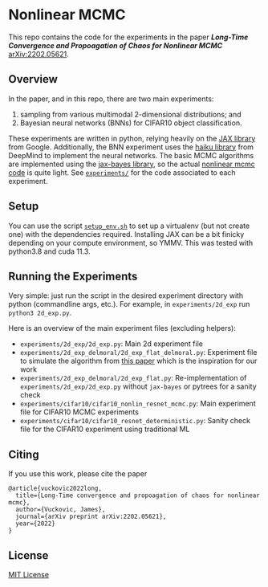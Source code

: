 # Nonlinear MCMC
This repo contains the code for the experiments in the paper ***Long-Time Convergence and Propoagation of Chaos for Nonlinear MCMC*** [arXiv:2202.05621](https://arxiv.org/abs/2202.05621). 

## Overview
In the paper, and in this repo, there are two main experiments: 
1. sampling from various multimodal 2-dimensional distributions; and 
2. Bayesian neural networks (BNNs) for CIFAR10 object classification. 

These experiments are written in python, relying heavily on the [JAX library](https://github.com/google/jax) from Google. Additionally, the BNN experiment uses the [haiku library](https://github.com/deepmind/dm-haiku) from DeepMind to implement the neural networks. The basic MCMC algorithms are implemented using the [jax-bayes library](https://github.com/jamesvuc/jax-bayes), so the actual [nonlinear mcmc code](./experiments/nonlin_mcmc_fns.py) is quite light. See [`experiments/`](./experiments) for the code associated to each experiment.

## Setup
You can use the script [`setup_env.sh`](./setup_env.sh) to set up a virtualenv (but not create one) with the dependencies required. Installing JAX can be a bit finicky depending on your compute environment, so YMMV. This was tested with python3.8 and cuda 11.3.

## Running the Experiments
Very simple: just run the script in the desired experiment directory with python (commandline args, etc.). For example, in `experiments/2d_exp` run `python3 2d_exp.py`.

Here is an overview of the main experiment files (excluding helpers):
- `experiments/2d_exp/2d_exp.py`: Main 2d experiment file
- `experiments/2d_exp_delmoral/2d_exp_flat_delmoral.py`: Experiment file to simulate the algorithm from [this paper](https://www.stats.ox.ac.uk/~doucet/andrieu_jasra_doucet_delmoral_nonlinearMCMC.pdf) which is the inspiration for our work
- `experiments/2d_exp_delmoral/2d_exp_flat.py`: Re-implementation of `experiments/2d_exp/2d_exp.py` without `jax-bayes` or pytrees for a sanity check
- `experiments/cifar10/cifar10_nonlin_resnet_mcmc.py`: Main experiment file for CIFAR10 MCMC experiments
- `experiments/cifar10/cifar10_resnet_deterministic.py`: Sanity check file for the CIFAR10 experiment using traditional ML

## Citing
If you use this work, please cite the paper
```
@article{vuckovic2022long,
  title={Long-Time convergence and propoagation of chaos for nonlinear mcmc},
  author={Vuckovic, James},
  journal={arXiv preprint arXiv:2202.05621},
  year={2022}
}
```

## License
[MIT License](./LICENSE)
